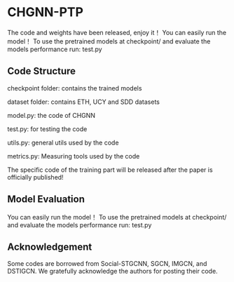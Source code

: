 # CHGNN-PTP

The code and weights have been released, enjoy it！ You can easily run the model！ To use the pretrained models at checkpoint/ and evaluate the models performance run:  test.py


## Code Structure
checkpoint folder: contains the trained models

dataset folder: contains ETH, UCY and SDD datasets

model.py: the code of CHGNN

test.py: for testing the code

utils.py: general utils used by the code

metrics.py: Measuring tools used by the code

The specific code of the training part will be released after the paper is officially published!

## Model Evaluation
You can easily run the model！ To use the pretrained models at checkpoint/ and evaluate the models performance run:  test.py

## Acknowledgement
Some codes are borrowed from Social-STGCNN, SGCN, IMGCN, and DSTIGCN. We gratefully acknowledge the authors for posting their code.
